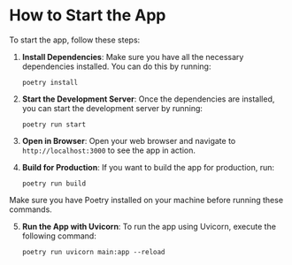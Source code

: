 # How to Start the App

To start the app, follow these steps:

1. **Install Dependencies**: Make sure you have all the necessary dependencies installed. You can do this by running:
    ```
    poetry install
    ```

2. **Start the Development Server**: Once the dependencies are installed, you can start the development server by running:
    ```
    poetry run start
    ```

3. **Open in Browser**: Open your web browser and navigate to `http://localhost:3000` to see the app in action.

4. **Build for Production**: If you want to build the app for production, run:
    ```
    poetry run build
    ```

Make sure you have Poetry installed on your machine before running these commands.  

5. **Run the App with Uvicorn**: To run the app using Uvicorn, execute the following command:
    ```
    poetry run uvicorn main:app --reload
    ```